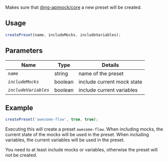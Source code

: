 Makes sure that [@ng-apimock/core](https://github.com/ng-apimock/core) a new preset will be created.

## Usage
```typescript
createPreset(name, includeMocks, includeVariables);
```

## Parameters
| Name | Type | Details |
| ---- | ---- | ------- |
| <code><var>name</var></code> | string | name of the preset |
| <code><var>includeMocks</var></code> | boolean | include current mock state |
| <code><var>includeVariables</var></code> | boolean | include current variables |

## Example
```typescript
createPreset('awesome-flow', true, true); 
```
Executing this will create a preset `awesome-flow`.
When including mocks, the current state of the mocks will be used in the preset.
When including variables, the current variables will be used in the preset.

You need to at least include mocks or variables, otherwise the preset will not be created. 
